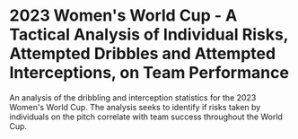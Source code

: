 # 2023 Women's World Cup - A Tactical Analysis of Individual Risks, Attempted Dribbles and Attempted Interceptions, on Team Performance
An analysis of the dribbling and interception statistics for the 2023 Women's World Cup. The analysis seeks to identify if risks taken by individuals on the pitch correlate with team success throughout the World Cup.
